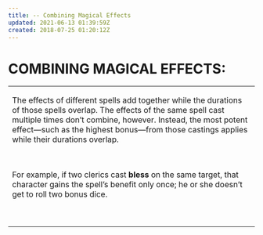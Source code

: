 ```yaml
---
title: -- Combining Magical Effects
updated: 2021-06-13 01:39:59Z
created: 2018-07-25 01:20:12Z
---
```


# **COMBINING MAGICAL EFFECTS:**

<table><tbody><tr class="odd"><td><p>The effects of different spells add together while the durations of those spells overlap. The effects of the same spell cast multiple times don’t combine, however. Instead, the most potent effect—such as the highest bonus—from those castings applies while their durations overlap.</p><p> </p><p>For example, if two clerics cast <strong>bless</strong> on the same target, that character gains the spell’s benefit only once; he or she doesn’t get to roll two bonus dice.</p><p> </p></td></tr></tbody></table>